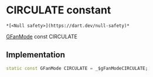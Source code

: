 


# CIRCULATE constant




    *[<Null safety>](https://dart.dev/null-safety)*


[GFanMode](../../third_party_yonomi_graphql_schema_schema.docs.schema.gql/GFanMode-class.md) const CIRCULATE
  







## Implementation

```dart
static const GFanMode CIRCULATE = _$gFanModeCIRCULATE;


```







